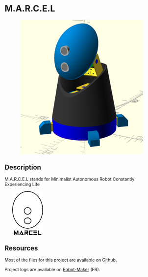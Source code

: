 <div id="mainblock">
<!-- ![](https://github.com/adam-p/markdown-here/raw/master/src/common/images/icon48.png "Banner image") -->


# M.A.R.C.E.L

<img alt="current stage" src="../render/20200212_marcel_render_newproto_wip.png" style="margin-left: auto; margin-right: auto; display: block; width: 400px;" />

## Description

M.A.R.C.E.L stands for Minimalist Autonomous Robot Constantly Experiencing Life 

<!-- img alt="logov1" src="images/just_the_head_logo_v1.png" />
<img alt="logov2" src="images/just_the_head_logo_v2.png" / -->
<img alt="logov3" src="images/just_the_head_logo_v3.png"  style="margin-left: 25px; margin-right: auto; display: block; width: 100px;" />
<!-- img alt="logov4" src="images/just_the_head_logo_v4.png" /-->

## Resources

Most of the files for this project are available on [Github](https://github.com/r1d1/KarotzLikeBot).

Project logs are available on [Robot-Maker](https://www.robot-maker.com/forum/topic/12548-project-marcel/) (FR).


<!-- 
| Time | Activity |
| --- | --- |
| 08:45-09:00 | Welcome |
| 09:00-09:30 | Place holders |
| 09:30-10:00 | Place holders |
| 10:00-10:30 | Place holders |
| 10:30-11:00 | Place holders |
| 11:00-11:30 | Place holders |
| 11:30-12:00 | Place holders | 
| 12:00-12:30 | Place holders |
| 12:30-13:30 | Place holders |
| 13:30-15:00 | Place holders |
| 15:00-15:30 | Place holders |
| 15:30-17:00 | **Place holders** |
| 17:00       | Place holders |
-->

</div>
